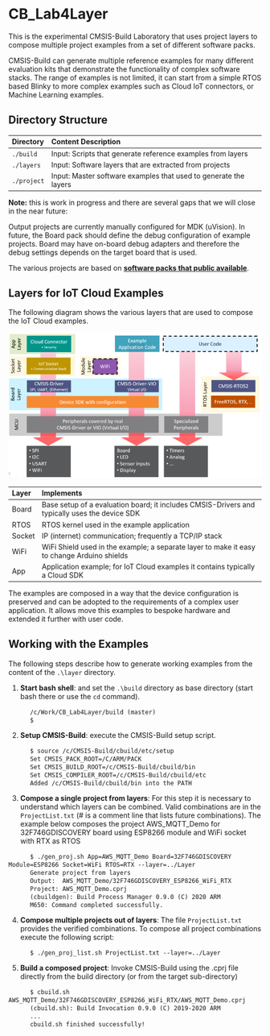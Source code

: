 # CB_Lab4Layer

This is the experimental CMSIS-Build Laboratory that uses project layers to compose multiple project examples 
from a set of different software packs.  

CMSIS-Build can generate multiple reference examples for many different evaluation kits that demonstrate the 
functionality of complex software stacks.  The range of examples is not limited, it can start from a simple 
RTOS based Blinky to more complex examples such as Cloud IoT connectors, or Machine Learning examples.

## Directory Structure

Directory    | Content Description
:------------|:----------------
`./build`    | Input: Scripts that generate reference examples from layers
`./layers`   | Input: Software layers that are extracted from projects
`./project`  | Input: Master software examples that used to generate the layers

__Note:__ this is work in progress and there are several gaps that we will close in the near future:

Output projects are currently manually configured for MDK (uVision).  In future, the Board pack should define the debug configuration of example projects.
Board may have on-board debug adapters and therefore the debug settings depends on the target board that is used.

The various projects are based on [__software packs that public available__](./Pack.md).

## Layers for IoT Cloud Examples

The following diagram shows the various layers that are used to compose the IoT Cloud examples.

![Layers explained](Layers_explained.png)

Layer        | Implements 
:------------|:----------------
Board        | Base setup of a evaluation board; it includes CMSIS-Drivers and typically uses the device SDK
RTOS         | RTOS kernel used in the example application
Socket       | IP (internet) communication; frequently a TCP/IP stack
WiFi         | WiFi Shield used in the example; a separate layer to make it easy to change Arduino shields
App          | Application example; for IoT Cloud examples it contains typically a Cloud SDK

The examples are composed in a way that the device configuration is preserved and can be adopted to the
requirements of a complex user application. It allows move this examples to bespoke hardware and extended
it further with user code.

## Working with the Examples

The following steps describe how to generate working examples from the content of the `.\layer` directory.

1. __Start bash shell__: and set  the  `.\build` directory as base directory (start bash there or use the `cd` command).
```
      /c/Work/CB_Lab4Layer/build (master)
      $
```

2. __Setup CMSIS-Build__: execute the CMSIS-Build setup script.
```
      $ source /c/CMSIS-Build/cbuild/etc/setup
      Set CMSIS_PACK_ROOT=/C/ARM/PACK
      Set CMSIS_BUILD_ROOT=/c/CMSIS-Build/cbuild/bin
      Set CMSIS_COMPILER_ROOT=/c/CMSIS-Build/cbuild/etc
      Added /c/CMSIS-Build/cbuild/bin into the PATH
```

3. __Compose a single project from layers__: For this step it is necessary to understand which layers can be combined. Valid combinations are in the `ProjectList.txt` (# is a comment line that lists future combinations). 
   The example below composes the project AWS_MQTT_Demo for 32F746GDISCOVERY board using ESP8266 module and WiFi socket with RTX as RTOS
```
      $ ./gen_proj.sh App=AWS_MQTT_Demo Board=32F746GDISCOVERY Module=ESP8266 Socket=WiFi RTOS=RTX --layer=../Layer
      Generate project from layers
      Output:  AWS_MQTT_Demo/32F746GDISCOVERY_ESP8266_WiFi_RTX
      Project: AWS_MQTT_Demo.cprj
      (cbuildgen): Build Process Manager 0.9.0 (C) 2020 ARM
      M650: Command completed successfully.
```

4. __Compose multiple projects out of layers__: The file `ProjectList.txt` provides the verified combinations. To compose all project combinations execute the following script:
```
      $ ./gen_proj_list.sh ProjectList.txt --layer=../Layer
```

5. __Build a composed project__:
Invoke CMSIS-Build using the .cprj file directly from the build directory (or from the target sub-directory)
```
      $ cbuild.sh AWS_MQTT_Demo/32F746GDISCOVERY_ESP8266_WiFi_RTX/AWS_MQTT_Demo.cprj
      (cbuild.sh): Build Invocation 0.9.0 (C) 2019-2020 ARM
      ... 
      cbuild.sh finished successfully!
```
